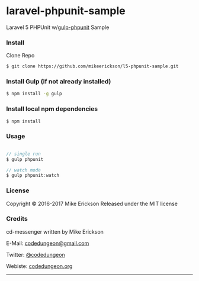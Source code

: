 # laravel-phpunit-sample
Laravel 5 PHPUnit w/[gulp-phpunit](https://www.npmjs.com/package/gulp-phpunit) Sample

### Install 

Clone Repo
```sh
$ git clone https://github.com/mikeerickson/l5-phpunit-sample.git
```

### Install Gulp (if not already installed)

```sh
$ npm install -g gulp
```

### Install local npm dependencies

```sh
$ npm install
```

### Usage

```js

// single run
$ gulp phpunit
```

```js
// watch mode
$ gulp phpunit:watch
```

### License

Copyright &copy; 2016-2017 Mike Erickson
Released under the MIT license


### Credits

cd-messenger written by Mike Erickson

E-Mail: [codedungeon@gmail.com](mailto:codedungeon@gmail.com)

Twitter: [@codedungeon](http://twitter.com/codedungeon)

Webiste: [codedungeon.org](http://codedungeon.org)

***